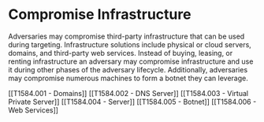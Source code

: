 # Compromise Infrastructure

Adversaries may compromise third-party infrastructure that can be used during targeting. Infrastructure solutions include physical or cloud servers, domains, and third-party web services. Instead of buying, leasing, or renting infrastructure an adversary may compromise infrastructure and use it during other phases of the adversary lifecycle. Additionally, adversaries may compromise numerous machines to form a botnet they can leverage.

[[T1584.001 - Domains]]
[[T1584.002 - DNS Server]]
[[T1584.003 - Virtual Private Server]]
[[T1584.004 - Server]]
[[T1584.005 - Botnet]]
[[T1584.006 - Web Services]]